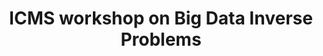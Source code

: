 ---
layout: redirected
redirect_to: https://www.icms.org.uk/BigData
title: "ICMS workshop on Big Data Inverse Problems"
start_date: "2024-05-20"
end_date: "2024-05-25"
index: 0
---